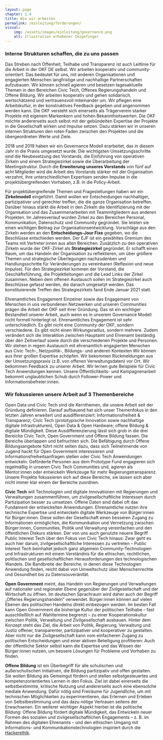 ```yaml
---
layout: page
chapter: 1.4
title: Wie wir arbeiten
permalink: /einleitung/forderungen/
visual:
    img: /assets/images/einleitung/governance.png
    alt: Illustration erhobener Zeigefinger
---
```


### Interne Strukturen schaffen, die zu uns passen

Das Streben nach Offenheit, Teilhabe und Transparenz ist auch Leitlinie für die Arbeit in der OKF DE selbst. Wir arbeiten kooperativ und community-orientiert. Das bedeutet für uns, mit anderen Organisationen und engagierten Menschen langfristige und nachhaltige Partnerschaften aufzubauen. Wir können schnell agieren und besetzen tagesaktuelle Themen in den Bereichen Civic Tech, Offenes Regierungshandeln und Offene Bildung. Wir arbeiten kooperativ und gehen solidarisch, wertschätzend und vertrauensvoll miteinander um. Wir pflegen eine Arbeitskultur, in der konstruktives Feedback gegeben und angenommen werden kann. Die OKF versteht sich einerseits als Trägerverein starker Projekte mit eigenem Markenkern und hohen Bekanntheitswerten. Die OKF möchte andererseits auch selbst mit der gebündelten Expertise der Projekte in die Gesellschaft wirken und Impulse setzen. Dazu stärken wir in unseren internen Strukturen den roten Faden zwischen den Projekten und die übergeordneten Werte und Ziele. 

2018 und 2019 haben wir ein Governance Modell erarbeitet, das in diesem Jahr in die Praxis umgesetzt wurde. Die wichtigsten Umsetzungsschritte sind die Neubesetzung des Vorstands, die Einführung von operativen Zirkeln und einem Strategiezirkel sowie die Überarbeitung der Meetingstruktur. Durch die **Erweiterung unseres Vorstands** von fünf auf acht Mitglieder wird die Arbeit des Vorstands stärker mit der Organisation verzahnt, ihre unterschiedlichen Expertisen senden Impulse in die projektübergreifenden Vorhaben, z.B. in die Policy-Arbeit. 

Für projektübergreifende Themen und Fragestellungen haben wir ein **Zirkelmodell** eingeführt. Damit wollen wir Entscheidungen nachhaltiger, partizipativer und gerechter treffen, die die ganze Organisation betreffen. Darüber hinaus stärkt die Arbeit in den Zirkeln die Identifizierung mit der Organisation und das Zusammenarbeiten mit Teammitgliedern aus anderen Projekten. Im Jahresverlauf wurden Zirkel zu den Bereichen Personal, Kommunikation, Datenschutz und Community gegründet. Sie leisten sie einen wichtigen Beitrag zur Organisationsentwicklung. Vorschläge aus den Zirkeln werden an den **Entscheidungs-Jour Fixe** gegeben, wo die Beschlüsse entschieden werden. Der EJF ist ein gewähltes Gremium des Teams mit Vertreter:innen aus allen Bereichen. Zusätzlich zu den operativen Zirkeln wurde der OKF-Zirkel als **Strategiezirkel** gegründet. Er schafft einen Raum, um das Handeln der Organisation zu reflektieren, um über größere Themen und strategische Überlegungen nachzudenken und Handlungsschritte für Veränderungen zu vereinbaren (Reflexion und neue Impulse). Für den Strategiezirkel kommen der Vorstand, die Geschäftsführung, die Projektleitungen und die Lead Links der Zirkel zusammen. Neben dem offenen Austausch sollen im Strategiezirkel auch Beschlüsse gefasst werden, die danach umgesetzt werden. Das konstituierende Treffen des Strategiezirkels fand Ende Januar 2021 statt.

Ehrenamtliches Engagement Einzelner sowie das Engagement von Menschen in uns verbundenen Netzwerken und unseren Communities prägen die Arbeit der OKF seit ihrer Gründung. Das ist ein wichtiger Bestandteil unserer Arbeit, auch wenn es in unserem Governance Modell nicht formell hinterlegt ist. Ehrenamtliches Engagement ist sehr unterschiedlich. Es gibt nicht eine Community der OKF, sondern verschiedene. Es gibt nicht einen Wirkungsradius, sondern mehrere. Zudem verändert sich die Interaktion zwischen Hauptamt und Ehrenamt beständig über den Zeitverlauf sowie durch die verschiedenen Projekte und Personen. Wir stehen in regem Austausch mit ehrenamtlich engagierten Menschen aus Civic Tech-, Netzpolitik-, Bildungs- und anderen Kontexten Wir können aus ihrer großen Expertise schöpfen. Wir bekommen Rückmeldungen aus der Umsetzungspraxis (z.B. von offenen Verwaltungsdaten) vor Ort. Wir bekommen Feedback zu unserer Arbeit. Wir lernen gute Beispiele für Civic Tech Anwendungen kennen. Unsere Öffentlichkeits- und Kampagnenarbeit bekommt unglaublichen Schub durch Follower-Power und Informationsbefreier:innen. 

### Wir fokussieren unsere Arbeit auf 3 Themenbereiche

Open Data und Civic Tech sind die Kernthemen, die unsere Arbeit seit der Gründung definieren. Darauf aufbauend hat sich unser Themenfokus in den letzten Jahren erweitert und ausdifferenziert: Informationsfreiheit & Transparenz; Civic Tech (prototypische Innovation sowie nachhaltige digitale Infrastrukturen), Open Data & Open Hardware; offene Bildung & digitale Mündigkeit. Diese Ausdifferenzierung lässt sich grob in die drei Bereiche Civic Tech, Open Government und Offene Bildung fassen. Die Bereiche überlappen und befruchten sich. Die Befähigung durch Offene Bildungsangebote führt nicht selten dazu, dass sich Teilnehmende von Jugend hackt für Open Government interessieren und Informationsfreiheitsanfragen stellen oder Civic Tech Anwendungen entwickeln. Geförderte Personen aus dem Prototype Fund engagieren sich regelmäßig in unseren Civic Tech Communities und, agieren als Mentor:innen oder entwickeln Werkzeuge für mehr Regierungstransparenz. Unsere Projekte fokussieren sich auf diese Bereiche, sie lassen sich aber nicht immer klar einem der Bereiche zuordnen. 

**Civic Tech** will Technologien und digitale Innovationen mit Regierungen und Verwaltungen zusammenführen, um zivilgesellschaftliche Interessen durch Partizipation besser zu umsetzen. Offene Daten sind dabei oft das Fundament der entwickelten Anwendungen. Ehrenamtliche nutzen ihre technische Expertise und entwickeln digitale Werkzeuge von Bürger:innen für Bürger:innen. Diese sollen der Gesellschaft einen besseren Zugang zu Informationen ermöglichen, die Kommunikation und Vernetzung zwischen Bürger:innen, Communities, Politik und Verwaltung vereinfachen und den öffentlichen Diskurs stärken. Der von uns auch genutzte neuere Begriff Public Interest Tech über den Fokus von Civic Tech hinaus: Zwar geht es auch hier darum, zivilgesellschaftliche Interessen zu vertreten – Public Interest Tech beinhaltet jedoch ganz allgemein Community-Technologien und Infrastrukturen mit einem Verständnis für die ethischen, rechtlichen, politischen und gesellschaftlichen Herausforderungen des technologischen Wandels. Die Bandbreite der Bereiche, in denen diese Technologien Anwendung finden, reicht dabei von Umweltschutz über Menschenrechte und Gesundheit bis zu Datensouveränität.

**Open Government** meint, das Handeln von Regierungen und Verwaltungen auf nationaler und regionaler Ebene gegenüber der Zivilgesellschaft und der Wirtschaft zu öffnen. Im deutschen Sprachraum wird daher auch der Begriff „Offenes Regierungshandeln” verwendet. Bürger:innen können auf vielen Ebenen des politischen Handelns direkt einbezogen werden. Im besten Fall kann Open Government die bisherige Kultur der politischen Teilhabe – fast ausschließlich auf Wahltermine begrenzt – zu einer Kooperationskultur zwischen Politik, Verwaltung und Zivilgesellschaft ausbauen. Hinter dem Konzept steht das Ziel, die Arbeit von Politik, Regierung, Verwaltung und Justiz offener, transparenter, partizipativer und kooperativer zu gestalten. Aber nicht nur die Zivilgesellschaft kann vom einfacheren Zugang zu politischen Entscheidungen und einer aktiven Beteiligung profitieren: Auch der öffentliche Sektor selbst kann die Expertise und das Wissen der Bürger:innen nutzen, um bessere Lösungen für Probleme und Vorhaben zu finden.

**Offene Bildung** ist ein Überbegriff für alle schulischen und außerschulischen Initiativen, die Bildung partizipativ und offen gestalten. Sie wollen Bildung als Gemeingut fördern und stellen selbstgesteuertes und kompetenzorientiertes Lernen in den Fokus. Ziel ist dabei einerseits die selbstbestimmte, kritische Nutzung und andererseits auch eine ebensolche mediale Anwendung. Dafür nötig sind Freiräume für Jugendliche, um mit technischen Möglichkeiten zu experimentieren, das Erlernen und Erleben von Selbstbestimmung und das dazu nötige Vertrauen seitens der Erwachsenen. Ein weiterer wichtiger Aspekt hierbei ist die politische Bildung: Offene Bildung fördert digitale Mündigkeit, das Entwickeln neuer Formen des sozialen und zivilgesellschaftlichen Engagements – z. B. im Rahmen des digitalen Ehrenamts – und den ethischen Umgang mit Informations- und Kommunikationstechnologien inspiriert durch die [Hackerethik](https://www.ccc.de/hackerethics).
